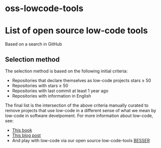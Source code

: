 # oss-lowcode-tools
# List of open source low-code tools

Based on a search in GitHub

## Selection method
The selection method is based on the following initial criteria:

- Repositories that declare themselves as low-code projects stars ≥ 50
- Repositories with stars ≥ 50
- Repositories with last commit at least 1 year ago
- Repositories with information in English

The final list is the intersection of the above criteria manually curated to remove projects that use low-code in a different sense of what we mean by low-code in software develpoment. For more information about low-code, see:

- [This book](https://lowcode-book.com/)
- [This blog post](https://modeling-languages.com/low-code-vs-model-driven/)
- And play with low-code via our open source low-code-tools [BESSER](https://github.com/BESSER-PEARL/BESSER)
